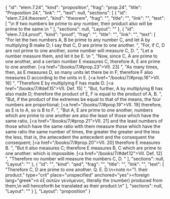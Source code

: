 {
  "id": "elem.7.24",
  "kind": "proposition",
  "frag": "prop.24",
  "title": "Proposition 24.",
  "link": "",
  "text": null,
  "sections": [
    {
      "id": "elem.7.24.theorem",
      "kind": "theorem",
      "frag": "",
      "title": "",
      "link": "",
      "text": [
        "\n       If two numbers be prime to any number, their product also will be prime to the same.\n      "
      ],
      "sections": null,
      "Layout": ""
    },
    {
      "id": "elem.7.24.proof",
      "kind": "proof",
      "frag": "",
      "title": "",
      "link": "",
      "text": [
        "For let the two numbers A, B be prime to any number C, and let A by multiplying B make D; I say that C, D are prime to one another. ",
        "For, if C, D are not prime to one another, some number will measure C, D. ",
        "Let a number measure them, and let it be E. \n      ",
        "Now, since C, A are prime to one another, and a certain number E measures C, therefore A, E are prime to one another. [<a href=\"/books/7/#prop.23\">VII. 23</a>] ",
        "As many times, then, as E measures D, so many units let there be in F; therefore F also measures D according to the units in E. [<a href=\"/books/7/#prop.16\">VII. 16</a>] ",
        "Therefore E by multiplying F has made D. [<a href=\"/books/7/#def.15\">VII. Def. 15</a>] ",
        "But, further, A by multiplying B has also made D; therefore the product of E, F is equal to the product of A, B. ",
        "But, if the product of the extremes be equal to that of the means, the four numbers are proportional; [<a href=\"/books/7/#prop.19\">VII. 19</a>] therefore, as E is to A, so is B to F. ",
        "But A, E are prime to one another, numbers which are prime to one another are also the least of those which have the same ratio, [<a href=\"/books/7/#prop.21\">VII. 21</a>] and the least numbers of those which have the same ratio with them measure those which have the same ratio the same number of times, the greater the greater and the less the less, that is, the antecedent the antecedent and the consequent the consequent; [<a href=\"/books/7/#prop.20\">VII. 20</a>] therefore E measures B. ",
        "But it also measures C; therefore E measures B, C which are prime to one another: which is impossible. [<a href=\"/books/7/#def.12\">VII. Def. 12</a>] ",
        "Therefore no number will measure the numbers C, D. "
      ],
      "sections": null,
      "Layout": ""
    },
    {
      "id": "",
      "kind": "qed",
      "frag": "",
      "title": "",
      "link": "",
      "text": [
        "Therefore C, D are prime to one another. Q. E. D.\n<note n=\"1. their product.\" type=\"crit\" place=\"unspecified\" anchored=\"yes\"><foreign lang=\"greek\">ὁ ἐξ αὐτῶν γενόμενος</foreign>, literally <quote>the (number) produced from them,</quote>\n will henceforth be translated as <quote>their product.</quote>\n</note>"
      ],
      "sections": null,
      "Layout": ""
    }
  ],
  "Layout": "proposition"
}
